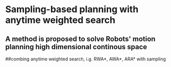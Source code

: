 # Sampling-based planning with anytime weighted search
  ## A method is proposed to solve Robots' motion planning high dimensional continous space
  ##combing anytime weighted search, i.g. RWA*, AWA*, ARA* with sampling 
